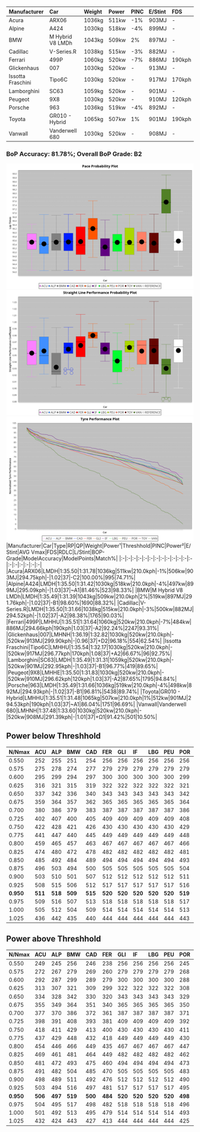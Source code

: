 |Manufacturer|Car|Weight|Power|PINC|E/Stint|FDS|
|:-|:-|:-|:-|:-|:-|:-|
|Acura|ARX06|1036kg|511kw|-1%|903MJ|-|
|Alpine|A424|1030kg|518kw|-4%|899MJ|-|
|BMW|M Hybrid V8 LMDh|1043kg|509kw|2%|897MJ|-|
|Cadillac|V-Series.R|1038kg|515kw|-3%|882MJ|-|
|Ferrari|499P|1060kg|520kw|-7%|886MJ|190kph|
|Glickenhaus|007|1030kg|520kw|-|913MJ|-|
|Issotta Fraschini|Tipo6C|1030kg|520kw|-|917MJ|170kph|
|Lamborghini|SC63|1059kg|520kw|-|901MJ|-|
|Peugeot|9X8|1030kg|520kw|-|910MJ|120kph|
|Porsche|963|1036kg|519kw|-4%|892MJ|-|
|Toyota|GR010 - Hybrid|1065kg|507kw|1%|901MJ|190kph|
|Vanwall|Vanderwell 680|1030kg|520kw|-|908MJ|-|

### BoP Accuracy: 81.78%; Overall BoP Grade: B2
![PACECHART](./IMG/AUTO.png)
![STRAIGHTLINEPERFORMANCECHART](./IMG/AUTO_sp.png)
![TYREPERFORMANCECHART](./IMG/AUTO_tw.png)
|Manufacturer|Car|Type|RP|QP|Weight|Power¹|Threshhold|PINC|Power²|E/Stint|AVG Vmax|FDS|RDLC|L/Stint|BOP-Grade|ModelAccuracy|ModelPoints|Match%|
|:-|:-|:-|:-|:-|:-|:-|:-|:-|:-|:-|:-|:-|:-|:-|:-|:-|:-|:-|
|Acura|ARX06|LMDH|1:35.50|1:31.78|1036kg|511kw|210.0kph|-1%|506kw|903MJ|294.75kph|-|1.02|37|-C2|100.00%|995|74.71%|
|Alpine|A424|LMDH|1:35.50|1:31.42|1030kg|518kw|210.0kph|-4%|497kw|899MJ|295.09kph|-|1.03|37|~A1|81.46%|523|98.33%|
|BMW|M Hybrid V8 LMDh|LMDH|1:35.49|1:31.39|1043kg|509kw|210.0kph|2%|519kw|897MJ|291.76kph|-|1.02|37|-B1|98.60%|1690|88.32%|
|Cadillac|V-Series.R|LMDH|1:35.50|1:31.66|1038kg|515kw|210.0kph|-3%|500kw|882MJ|294.52kph|-|1.02|37|-A2|98.38%|1765|90.03%|
|Ferrari|499P|LMHHU|1:35.51|1:31.64|1060kg|520kw|210.0kph|-7%|484kw|886MJ|294.66kph|190kph|1.03|37|-A2|92.24%|2247|93.31%|
|Glickenhaus|007|LMHNH|1:36.19|1:32.82|1030kg|520kw|210.0kph|-|520kw|913MJ|299.90kph|-|0.96|37|+D2|96.18%|554|62.54%|
|Issotta Fraschini|Tipo6C|LMHHU|1:35.54|1:32.17|1030kg|520kw|210.0kph|-|520kw|917MJ|296.77kph|170kph|1.08|37|+A2|66.67%|96|92.75%|
|Lamborghini|SC63|LMDH|1:35.49|1:31.31|1059kg|520kw|210.0kph|-|520kw|901MJ|292.95kph|-|1.03|37|-B1|96.77%|419|89.65%|
|Peugeot|9X8|LMHHE|1:35.50|1:31.83|1030kg|520kw|210.0kph|-|520kw|910MJ|296.62kph|120kph|1.03|37|-A2|87.65%|1795|94.84%|
|Porsche|963|LMDH|1:35.49|1:31.66|1036kg|519kw|210.0kph|-4%|498kw|892MJ|294.93kph|-|1.02|37|-B1|96.81%|5438|89.74%|
|Toyota|GR010 - Hybrid|LMHHU|1:35.51|1:31.48|1065kg|507kw|210.0kph|1%|512kw|901MJ|294.53kph|190kph|1.03|37|~A1|86.04%|1751|96.69%|
|Vanwall|Vanderwell 680|LMHNH|1:37.48|1:33.60|1030kg|520kw|210.0kph|-|520kw|908MJ|291.39kph|-|1.01|37|+Ω1|91.42%|501|10.50%|

## Power below Threshhold
|N/Nmax|ACU|ALP|BMW|CAD|FER|GLI|IF|LBG|PEU|POR|TOY|VAN|
|:-|:-|:-|:-|:-|:-|:-|:-|:-|:-|:-|:-|:-|
|0.550|252|255|251|254|256|256|256|256|256|256|250|256|
|0.575|275|278|274|277|279|279|279|279|279|279|273|279|
|0.600|295|299|294|297|300|300|300|300|300|299|293|300|
|0.625|316|321|315|319|322|322|322|322|322|321|314|322|
|0.650|337|342|336|340|343|343|343|343|343|342|335|343|
|0.675|359|364|357|362|365|365|365|365|365|364|356|365|
|0.700|380|386|379|383|387|387|387|387|387|386|377|387|
|0.725|402|407|400|405|409|409|409|409|409|408|399|409|
|0.750|422|428|421|426|430|430|430|430|430|429|419|430|
|0.775|441|447|440|445|449|449|449|449|449|448|438|449|
|0.800|459|465|457|463|467|467|467|467|467|466|455|467|
|0.825|474|480|472|478|482|482|482|482|482|481|470|482|
|0.850|485|492|484|489|494|494|494|494|494|493|482|494|
|0.875|496|503|494|500|505|505|505|505|505|504|492|505|
|0.900|503|510|501|507|512|512|512|512|512|511|499|512|
|0.925|508|515|506|512|517|517|517|517|517|516|504|517|
|**0.950**|**511**|**518**|**509**|**515**|**520**|**520**|**520**|**520**|**520**|**519**|**507**|**520**|
|0.975|509|516|507|513|518|518|518|518|518|517|505|518|
|1.000|505|512|504|509|514|514|514|514|514|513|502|514|
|1.025|436|442|435|440|444|444|444|444|444|443|433|444|

## Power above Threshhold
|N/Nmax|ACU|ALP|BMW|CAD|FER|GLI|IF|LBG|PEU|POR|TOY|VAN|
|:-|:-|:-|:-|:-|:-|:-|:-|:-|:-|:-|:-|:-|
|0.550|249|245|256|246|238|256|256|256|256|245|252|256|
|0.575|272|267|279|269|260|279|279|279|279|268|275|279|
|0.600|292|287|299|289|279|300|300|300|300|288|296|300|
|0.625|313|307|321|309|299|322|322|322|322|308|317|322|
|0.650|334|328|342|330|320|343|343|343|343|329|338|343|
|0.675|355|349|364|351|340|365|365|365|365|350|359|365|
|0.700|377|370|386|372|361|387|387|387|387|371|381|387|
|0.725|398|391|408|393|381|409|409|409|409|392|403|409|
|0.750|418|411|429|413|400|430|430|430|430|411|423|430|
|0.775|437|429|448|432|418|449|449|449|449|430|442|449|
|0.800|454|446|466|449|435|467|467|467|467|447|460|467|
|0.825|469|461|481|464|449|482|482|482|482|462|475|482|
|0.850|481|472|493|475|460|494|494|494|494|473|486|494|
|0.875|491|482|504|485|470|505|505|505|505|483|497|505|
|0.900|498|489|511|492|476|512|512|512|512|490|504|512|
|0.925|503|494|516|497|481|517|517|517|517|495|509|517|
|**0.950**|**506**|**497**|**519**|**500**|**484**|**520**|**520**|**520**|**520**|**498**|**512**|**520**|
|0.975|504|495|517|498|482|518|518|518|518|496|510|518|
|1.000|501|492|513|495|479|514|514|514|514|493|506|514|
|1.025|432|424|443|427|413|444|444|444|444|425|437|444|
